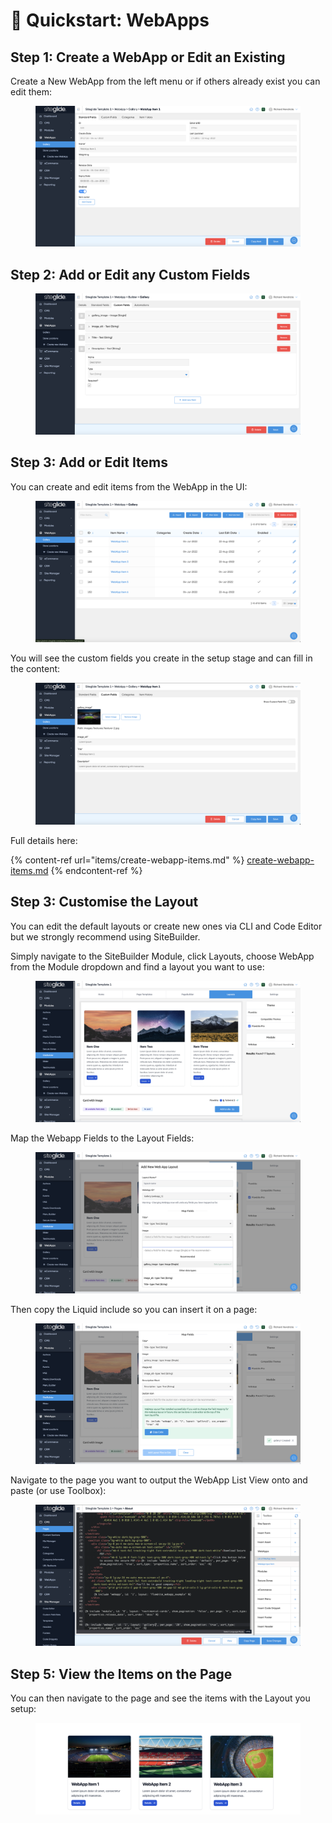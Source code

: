 # 🚀 Quickstart: WebApps

## Step 1: Create a WebApp or Edit an Existing

Create a New WebApp from the left menu or if others already exist you can edit them:

<figure><img src="../.gitbook/assets/Siteglide-WebApps-Item.png" alt=""><figcaption></figcaption></figure>

## Step 2: Add or Edit any Custom Fields

<figure><img src="../.gitbook/assets/Siteglide-WebApp-Create-Custom-Fields.png" alt=""><figcaption></figcaption></figure>

## Step 3: Add or Edit Items

You can create and edit items from the WebApp in the UI:

<figure><img src="../.gitbook/assets/Siteglide-WebApps-Items-List.png" alt=""><figcaption></figcaption></figure>

You will see the custom fields you create in the setup stage and can fill in the content:

<figure><img src="../.gitbook/assets/Siteglide-WebApps-Item-Custom-Fields.png" alt=""><figcaption></figcaption></figure>

Full details here:

{% content-ref url="items/create-webapp-items.md" %}
[create-webapp-items.md](items/create-webapp-items.md)
{% endcontent-ref %}

## Step 3: Customise the Layout

You can edit the default layouts or create new ones via CLI and Code Editor but we strongly recommend using SiteBuilder.&#x20;

Simply navigate to the SiteBuilder Module, click Layouts, choose WebApp from the Module dropdown and find a layout you want to use:

<figure><img src="../.gitbook/assets/Siteglide-WebApps-SiteBuilder-Layout (1).png" alt=""><figcaption></figcaption></figure>

Map the Webapp Fields to the Layout Fields:

<figure><img src="../.gitbook/assets/Siteglide-WebApps-SiteBuilder-Map-Fields.png" alt=""><figcaption></figcaption></figure>

Then copy the Liquid include so you can insert it on a page:

<figure><img src="../.gitbook/assets/Siteglide-WebApps-SiteBuilder-Include.png" alt=""><figcaption></figcaption></figure>

Navigate to the page you want to output the WebApp List View onto and paste (or use Toolbox):

<figure><img src="../.gitbook/assets/Siteglide-WebApps-Include.png" alt=""><figcaption></figcaption></figure>

## Step 5: View the Items on the Page

You can then navigate to the page and see the items with the Layout you setup:

<figure><img src="../.gitbook/assets/Siteglide-WebApps-Front-End.png" alt=""><figcaption></figcaption></figure>
